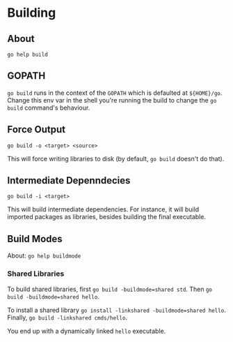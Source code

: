 # Building

## About

`go help build`

## GOPATH

`go build` runs in the context of the `GOPATH` which is defaulted at `${HOME}/go`.
Change this env var in the shell you're running the build to change the `go build`
command's behaviour.

## Force Output

`go build -o <target> <source>`

This will force writing libraries to disk (by default, `go build` doesn't do that).

## Intermediate Depenndecies

`go build -i <target>`

This will build intermediate dependencies. For instance, it will build imported packages
as libraries, besides building the final executable.

## Build Modes

About: `go help buildmode`

### Shared Libraries

To build shared libraries, first `go build -buildmode=shared std`. Then `go build -buildmode=shared hello`.

To install a shared library `go install -linkshared -buildmode=shared hello`.
Finally, `go build -linkshared cmds/hello`.

You end up with a dynamically linked `hello` executable.
